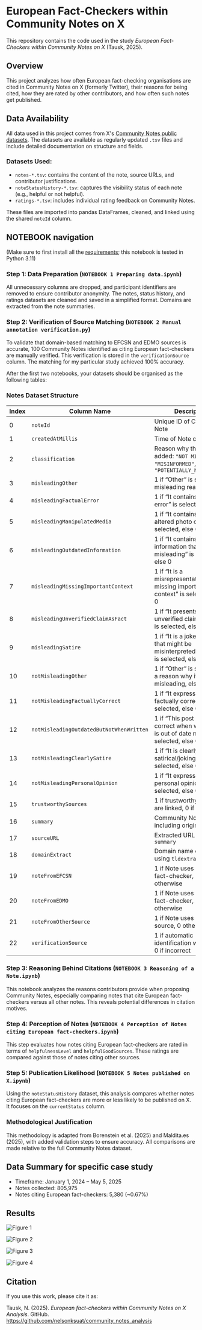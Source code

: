 # European Fact-Checkers within Community Notes on X

This repository contains the code used in the study *European Fact-Checkers within Community Notes on X* (Tausk, 2025).

## Overview
This project analyzes how often European fact-checking organisations are cited in Community Notes on X (formerly Twitter), their reasons for being cited, how they are rated by other contributors, and how often such notes get published.

## Data Availability
All data used in this project comes from X's [Community Notes public datasets](https://communitynotes.x.com/guide/nl/under-the-hood/download-data). The datasets are available as regularly updated `.tsv` files and include detailed documentation on structure and fields.

### Datasets Used:
- `notes-*.tsv`: contains the content of the note, source URLs, and contributor justifications.
- `noteStatusHistory-*.tsv`: captures the visibility status of each note (e.g., helpful or not helpful).
- `ratings-*.tsv`: includes individual rating feedback on Community Notes.

These files are imported into pandas DataFrames, cleaned, and linked using the shared `noteId` column.

## NOTEBOOK navigation

(Make sure to first install all the [requirements](https://github.com/nelsonksuat/Community_Notes_analysis/blob/main/requirements.txt); this notebook is tested in Python 3.11)

### Step 1: Data Preparation (`NOTEBOOK 1 Preparing data.ipynb`)
All unnecessary columns are dropped, and participant identifiers are removed to ensure contributor anonymity. The notes, status history, and ratings datasets are cleaned and saved in a simplified format. Domains are extracted from the note summaries.

### Step 2: Verification of Source Matching (`NOTEBOOK 2 Manual annotation verification.py`)
To validate that domain-based matching to EFCSN and EDMO sources is accurate, 100 Community Notes identified as citing European fact-checkers are manually verified. This verification is stored in the `verificationSource` column. The matching for my particular study achieved 100% accuracy.

After the first two notebooks, your datasets should be organised as the following tables:

### Notes Dataset Structure

| Index | Column Name                               | Description                                                                                       |
|-------|-------------------------------------------|---------------------------------------------------------------------------------------------------|
| 0     | `noteId`                                   | Unique ID of Community Note                                                                       |
| 1     | `createdAtMillis`                          | Time of Note creation                                                                             |
| 2     | `classification`                           | Reason why the Note is added: `"NOT MISLEADING"`, `"MISINFORMED"`, `"POTENTIALLY_MISLEADING"`    |
| 3     | `misleadingOther`                          | 1 if “Other” is selected as misleading reason, else 0                                             |
| 4     | `misleadingFactualError`                   | 1 if “It contains a factual error” is selected, else 0                                            |
| 5     | `misleadingManipulatedMedia`               | 1 if “It contains a digitally altered photo or video” is selected, else 0                         |
| 6     | `misleadingOutdatedInformation`            | 1 if “It contains outdated information that may be misleading” is selected, else 0                |
| 7     | `misleadingMissingImportantContext`        | 1 if “It is a misrepresentation or missing important context” is selected, else 0                 |
| 8     | `misleadingUnverifiedClaimAsFact`          | 1 if “It presents an unverified claim as a fact” is selected, else 0                              |
| 9     | `misleadingSatire`                         | 1 if “It is a joke or satire that might be misinterpreted as a fact” is selected, else 0          |
| 10    | `notMisleadingOther`                       | 1 if “Other” is selected as a reason why it's not misleading, else 0                              |
| 11    | `notMisleadingFactuallyCorrect`            | 1 if “It expresses a factually correct claim” is selected, else 0                                 |
| 12    | `notMisleadingOutdatedButNotWhenWritten`   | 1 if “This post was correct when written, but is out of date now” is selected, else 0             |
| 13    | `notMisleadingClearlySatire`               | 1 if “It is clearly satirical/joking” is selected, else 0                                         |
| 14    | `notMisleadingPersonalOpinion`             | 1 if “It expresses a personal opinion” is selected, else 0                                        |
| 15    | `trustworthySources`                       | 1 if trustworthy sources are linked, 0 if not                                                     |
| 16    | `summary`                                  | Community Note text including original URL                                                        |
| 17    | `sourceURL`                                | Extracted URL from `summary`                                                                      |
| 18    | `domainExtract`                            | Domain name extracted using `tldextract`                                                          |
| 19    | `noteFromEFCSN`                            | 1 if Note uses EFCSN fact-checker, 0 otherwise                                                    |
| 20    | `noteFromEDMO`                             | 1 if Note uses EDMO fact-checker, 0 otherwise                                                     |
| 21    | `noteFromOtherSource`                      | 1 if Note uses another source, 0 otherwise                                                        |
| 22    | `verificationSource`                       | 1 if automatic identification was correct, 0 if incorrect                                         |


### Step 3: Reasoning Behind Citations (`NOTEBOOK 3 Reasoning of a Note.ipynb`)
This notebook analyzes the reasons contributors provide when proposing Community Notes, especially comparing notes that cite European fact-checkers versus all other notes. This reveals potential differences in citation motives.

### Step 4: Perception of Notes (`NOTEBOOK 4 Perception of Notes citing European fact-checkers.ipynb`)
This step evaluates how notes citing European fact-checkers are rated in terms of `helpfulnessLevel` and `helpfulGoodSources`. These ratings are compared against those of notes citing other sources.

### Step 5: Publication Likelihood (`NOTEBOOK 5 Notes published on X.ipynb`)
Using the `noteStatusHistory` dataset, this analysis compares whether notes citing European fact-checkers are more or less likely to be published on X. It focuses on the `currentStatus` column.

### Methodological Justification
This methodology is adapted from Borenstein et al. (2025) and Maldita.es (2025), with added validation steps to ensure accuracy. All comparisons are made relative to the full Community Notes dataset.

## Data Summary for specific case study

- Timeframe: January 1, 2024 – May 5, 2025
- Notes collected: 805,975
- Notes citing European fact-checkers: 5,380 (~0.67%)


## Results
![Figure 1](https://github.com/nelsonksuat/Community_Notes_analysis/blob/main/Graphs/Figure%201.png)

![Figure 2](https://github.com/nelsonksuat/Community_Notes_analysis/blob/main/Graphs/Figure%202.png)

![Figure 3](https://github.com/nelsonksuat/Community_Notes_analysis/blob/main/Graphs/Figure%203.png)

![Figure 4](https://github.com/nelsonksuat/Community_Notes_analysis/blob/main/Graphs/Figure%204.png)



## Citation
If you use this work, please cite it as:

Tausk, N. (2025). *European fact-checkers within Community Notes on X Analysis*. GitHub. https://github.com/nelsonksuat/community_notes_analysis
